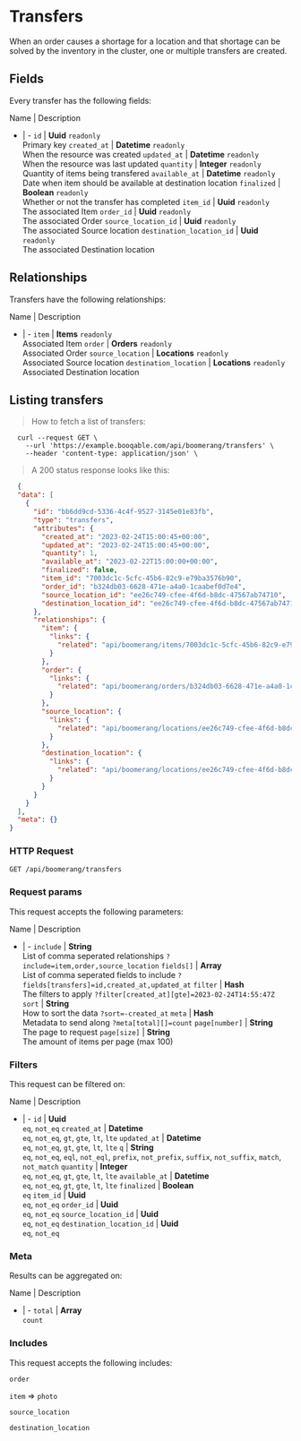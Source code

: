 # Transfers

When an order causes a shortage for a location and that shortage can be solved by the inventory in the cluster, one or multiple transfers are created.

## Fields
Every transfer has the following fields:

Name | Description
- | -
`id` | **Uuid** `readonly`<br>Primary key
`created_at` | **Datetime** `readonly`<br>When the resource was created
`updated_at` | **Datetime** `readonly`<br>When the resource was last updated
`quantity` | **Integer** `readonly`<br>Quantity of items being transfered
`available_at` | **Datetime** `readonly`<br>Date when item should be available at destination location
`finalized` | **Boolean** `readonly`<br>Whether or not the transfer has completed
`item_id` | **Uuid** `readonly`<br>The associated Item
`order_id` | **Uuid** `readonly`<br>The associated Order
`source_location_id` | **Uuid** `readonly`<br>The associated Source location
`destination_location_id` | **Uuid** `readonly`<br>The associated Destination location


## Relationships
Transfers have the following relationships:

Name | Description
- | -
`item` | **Items** `readonly`<br>Associated Item
`order` | **Orders** `readonly`<br>Associated Order
`source_location` | **Locations** `readonly`<br>Associated Source location
`destination_location` | **Locations** `readonly`<br>Associated Destination location


## Listing transfers



> How to fetch a list of transfers:

```shell
  curl --request GET \
    --url 'https://example.booqable.com/api/boomerang/transfers' \
    --header 'content-type: application/json' \
```

> A 200 status response looks like this:

```json
  {
  "data": [
    {
      "id": "bb6dd9cd-5336-4c4f-9527-3145e01e83fb",
      "type": "transfers",
      "attributes": {
        "created_at": "2023-02-24T15:00:45+00:00",
        "updated_at": "2023-02-24T15:00:45+00:00",
        "quantity": 1,
        "available_at": "2023-02-22T15:00:00+00:00",
        "finalized": false,
        "item_id": "7003dc1c-5cfc-45b6-82c9-e79ba3576b90",
        "order_id": "b324db03-6628-471e-a4a0-1caabef0d7e4",
        "source_location_id": "ee26c749-cfee-4f6d-b8dc-47567ab74710",
        "destination_location_id": "ee26c749-cfee-4f6d-b8dc-47567ab74710"
      },
      "relationships": {
        "item": {
          "links": {
            "related": "api/boomerang/items/7003dc1c-5cfc-45b6-82c9-e79ba3576b90"
          }
        },
        "order": {
          "links": {
            "related": "api/boomerang/orders/b324db03-6628-471e-a4a0-1caabef0d7e4"
          }
        },
        "source_location": {
          "links": {
            "related": "api/boomerang/locations/ee26c749-cfee-4f6d-b8dc-47567ab74710"
          }
        },
        "destination_location": {
          "links": {
            "related": "api/boomerang/locations/ee26c749-cfee-4f6d-b8dc-47567ab74710"
          }
        }
      }
    }
  ],
  "meta": {}
}
```

### HTTP Request

`GET /api/boomerang/transfers`

### Request params

This request accepts the following parameters:

Name | Description
- | -
`include` | **String** <br>List of comma seperated relationships `?include=item,order,source_location`
`fields[]` | **Array** <br>List of comma seperated fields to include `?fields[transfers]=id,created_at,updated_at`
`filter` | **Hash** <br>The filters to apply `?filter[created_at][gte]=2023-02-24T14:55:47Z`
`sort` | **String** <br>How to sort the data `?sort=-created_at`
`meta` | **Hash** <br>Metadata to send along `?meta[total][]=count`
`page[number]` | **String** <br>The page to request
`page[size]` | **String** <br>The amount of items per page (max 100)


### Filters

This request can be filtered on:

Name | Description
- | -
`id` | **Uuid** <br>`eq`, `not_eq`
`created_at` | **Datetime** <br>`eq`, `not_eq`, `gt`, `gte`, `lt`, `lte`
`updated_at` | **Datetime** <br>`eq`, `not_eq`, `gt`, `gte`, `lt`, `lte`
`q` | **String** <br>`eq`, `not_eq`, `eql`, `not_eql`, `prefix`, `not_prefix`, `suffix`, `not_suffix`, `match`, `not_match`
`quantity` | **Integer** <br>`eq`, `not_eq`, `gt`, `gte`, `lt`, `lte`
`available_at` | **Datetime** <br>`eq`, `not_eq`, `gt`, `gte`, `lt`, `lte`
`finalized` | **Boolean** <br>`eq`
`item_id` | **Uuid** <br>`eq`, `not_eq`
`order_id` | **Uuid** <br>`eq`, `not_eq`
`source_location_id` | **Uuid** <br>`eq`, `not_eq`
`destination_location_id` | **Uuid** <br>`eq`, `not_eq`


### Meta

Results can be aggregated on:

Name | Description
- | -
`total` | **Array** <br>`count`


### Includes

This request accepts the following includes:

`order`


`item` => 
`photo`




`source_location`


`destination_location`





